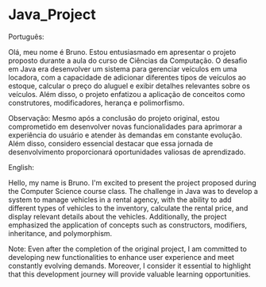 # Java_Project

Português:

Olá, meu nome é Bruno. Estou entusiasmado em apresentar o projeto proposto durante a aula do curso de Ciências da Computação. O desafio em Java era desenvolver um sistema para gerenciar veículos em uma locadora, com a capacidade de adicionar diferentes tipos de veículos ao estoque, calcular o preço do aluguel e exibir detalhes relevantes sobre os veículos. Além disso, o projeto enfatizou a aplicação de conceitos como construtores, modificadores, herança e polimorfismo.

Observação: Mesmo após a conclusão do projeto original, estou comprometido em desenvolver novas funcionalidades para aprimorar a experiência do usuário e atender às demandas em constante evolução. Além disso, considero essencial destacar que essa jornada de desenvolvimento proporcionará oportunidades valiosas de aprendizado.

English:

Hello, my name is Bruno. I'm excited to present the project proposed during the Computer Science course class. The challenge in Java was to develop a system to manage vehicles in a rental agency, with the ability to add different types of vehicles to the inventory, calculate the rental price, and display relevant details about the vehicles. Additionally, the project emphasized the application of concepts such as constructors, modifiers, inheritance, and polymorphism.

Note: Even after the completion of the original project, I am committed to developing new functionalities to enhance user experience and meet constantly evolving demands. Moreover, I consider it essential to highlight that this development journey will provide valuable learning opportunities.


